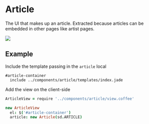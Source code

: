 # Article

The UI that makes up an article. Extracted because articles can be embedded in other pages like artist pages. 

![](https://s3.amazonaws.com/f.cl.ly/items/2b0I3Z043x443G2j3d0b/Image%202015-05-29%20at%2012.59.19%20PM.png)

## Example

Include the template passing in the `article` local

````jade
#article-container
  include ../components/article/templates/index.jade
````

Add the view on the client-side

````coffeescript
ArticleView = require '../components/article/view.coffee'

new ArticleView
  el: $('#article-container')
  article: new Article(sd.ARTICLE)
````